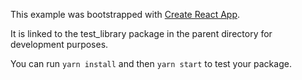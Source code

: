 This example was bootstrapped with [Create React App](https://github.com/facebook/create-react-app).

It is linked to the test_library package in the parent directory for development purposes.

You can run `yarn install` and then `yarn start` to test your package.

